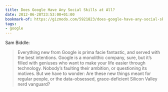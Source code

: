 ```yaml
---
title: Does Google Have Any Social Skills at All?
date: 2012-06-28T23:53:00+01:00
bookmark-of: https://gizmodo.com/5921823/does-google-have-any-social-skills-at-all
tags:
- google
---
```

Sam Biddle:

> Everything new from Google is prima facie fantastic, and served with the best intentions. Google is a monolithic company, sure, but it’s filled with geniuses who want to make your life easier through technology. Nobody’s faulting their ambition, or questioning its motives. But we have to wonder: Are these new things meant for regular people, or the data-obsessed, grace-deficient Silicon Valley nerd vanguard?
